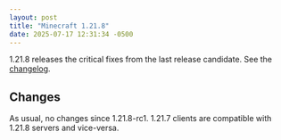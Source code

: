 ```yaml
---
layout: post
title: "Minecraft 1.21.8"
date: 2025-07-17 12:31:34 -0500
---
```


1.21.8 releases the critical fixes from the last release candidate. See the [changelog](https://www.minecraft.net/en-us/article/minecraft-java-edition-1-21-8).

## Changes

As usual, no changes since 1.21.8-rc1. 1.21.7 clients are compatible with 1.21.8 servers and vice-versa.

